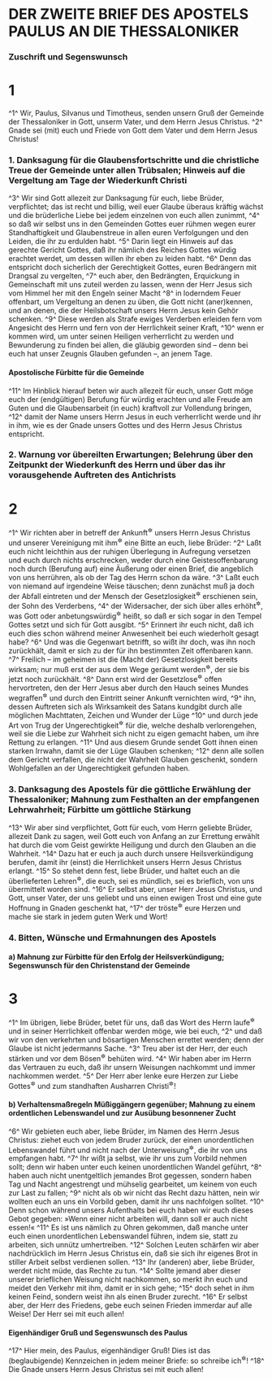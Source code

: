 # DER ZWEITE BRIEF DES APOSTELS PAULUS AN DIE THESSALONIKER

### Zuschrift und Segenswunsch

 # 1
^1^ Wir, Paulus, Silvanus und Timotheus, senden unsern Gruß der Gemeinde der Thessaloniker in Gott, unserm Vater, und dem Herrn Jesus Christus.
^2^ Gnade sei (mit) euch und Friede von Gott dem Vater und dem Herrn Jesus Christus!

### 1. Danksagung für die Glaubensfortschritte und die christliche Treue der Gemeinde unter allen Trübsalen; Hinweis auf die Vergeltung am Tage der Wiederkunft Christi

^3^ Wir sind Gott allezeit zur Danksagung für euch, liebe Brüder, verpflichtet; das ist recht und billig, weil euer Glaube überaus kräftig wächst und die brüderliche Liebe bei jedem einzelnen von euch allen zunimmt,
^4^ so daß wir selbst uns in den Gemeinden Gottes euer rühmen wegen eurer Standhaftigkeit und Glaubenstreue in allen euren Verfolgungen und den Leiden, die ihr zu erdulden habt.
^5^ Darin liegt ein Hinweis auf das gerechte Gericht Gottes, daß ihr nämlich des Reiches Gottes würdig erachtet werdet, um dessen willen ihr eben zu leiden habt.
^6^ Denn das entspricht doch sicherlich der Gerechtigkeit Gottes, euren Bedrängern mit Drangsal zu vergelten,
^7^ euch aber, den Bedrängten, Erquickung in Gemeinschaft mit uns zuteil werden zu lassen, wenn der Herr Jesus sich vom Himmel her mit den Engeln seiner Macht
^8^ in loderndem Feuer offenbart, um Vergeltung an denen zu üben, die Gott nicht (aner)kennen, und an denen, die der Heilsbotschaft unsers Herrn Jesus kein Gehör schenken.
^9^ Diese werden als Strafe ewiges Verderben erleiden fern vom Angesicht des Herrn und fern von der Herrlichkeit seiner Kraft,
^10^ wenn er kommen wird, um unter seinen Heiligen verherrlicht zu werden und Bewunderung zu finden bei allen, die gläubig geworden sind – denn bei euch hat unser Zeugnis Glauben gefunden –, an jenem Tage.

#### Apostolische Fürbitte für die Gemeinde

^11^ Im Hinblick hierauf beten wir auch allezeit für euch, unser Gott möge euch der (endgültigen) Berufung für würdig erachten und alle Freude am Guten und die Glaubensarbeit (in euch) kraftvoll zur Vollendung bringen,
^12^ damit der Name unsers Herrn Jesus in euch verherrlicht werde und ihr in ihm, wie es der Gnade unsers Gottes und des Herrn Jesus Christus entspricht.

### 2. Warnung vor übereilten Erwartungen; Belehrung über den Zeitpunkt der Wiederkunft des Herrn und über das ihr vorausgehende Auftreten des Antichrists

 # 2
^1^ Wir richten aber in betreff der Ankunft<sup title="= Wiederkunft">&#x2732;</sup> unsers Herrn Jesus Christus und unserer Vereinigung mit ihm<sup title="oder: Entrückung zu ihm">&#x2732;</sup> eine Bitte an euch, liebe Brüder:
^2^ Laßt euch nicht leichthin aus der ruhigen Überlegung in Aufregung versetzen und euch durch nichts erschrecken, weder durch eine Geistesoffenbarung noch durch (Berufung auf) eine Äußerung oder einen Brief, die angeblich von uns herrühren, als ob der Tag des Herrn schon da wäre.
^3^ Laßt euch von niemand auf irgendeine Weise täuschen; denn zunächst muß ja doch der Abfall eintreten und der Mensch der Gesetzlosigkeit<sup title="oder: des Frevels">&#x2732;</sup> erschienen sein, der Sohn des Verderbens,
^4^ der Widersacher, der sich über alles erhöht<sup title="oder: gegen alles erhebt">&#x2732;</sup>, was Gott oder anbetungswürdig<sup title="oder: rechtmäßige Gottesverehrung">&#x2732;</sup> heißt, so daß er sich sogar in den Tempel Gottes setzt und sich für Gott ausgibt.
^5^ Erinnert ihr euch nicht, daß ich euch dies schon während meiner Anwesenheit bei euch wiederholt gesagt habe?
^6^ Und was die Gegenwart betrifft, so wißt ihr doch, was ihn noch zurückhält, damit er sich zu der für ihn bestimmten Zeit offenbaren kann.
^7^ Freilich – im geheimen ist die (Macht der) Gesetzlosigkeit bereits wirksam; nur muß erst der aus dem Wege geräumt werden<sup title="oder: sein">&#x2732;</sup>, der sie bis jetzt noch zurückhält.
^8^ Dann erst wird der Gesetzlose<sup title="oder: Frevler">&#x2732;</sup> offen hervortreten, den der Herr Jesus aber durch den Hauch seines Mundes wegraffen<sup title="oder: umbringen">&#x2732;</sup> und durch den Eintritt seiner Ankunft vernichten wird,
^9^ ihn, dessen Auftreten sich als Wirksamkeit des Satans kundgibt durch alle möglichen Machttaten, Zeichen und Wunder der Lüge
^10^ und durch jede Art von Trug der Ungerechtigkeit<sup title="oder: trügerischer Verführung">&#x2732;</sup> für die, welche deshalb verlorengehen, weil sie die Liebe zur Wahrheit sich nicht zu eigen gemacht haben, um ihre Rettung zu erlangen.
^11^ Und aus diesem Grunde sendet Gott ihnen einen starken Irrwahn, damit sie der Lüge Glauben schenken;
^12^ denn alle sollen dem Gericht verfallen, die nicht der Wahrheit Glauben geschenkt, sondern Wohlgefallen an der Ungerechtigkeit gefunden haben.

### 3. Danksagung des Apostels für die göttliche Erwählung der Thessaloniker; Mahnung zum Festhalten an der empfangenen Lehrwahrheit; Fürbitte um göttliche Stärkung

^13^ Wir aber sind verpflichtet, Gott für euch, vom Herrn geliebte Brüder, allezeit Dank zu sagen, weil Gott euch von Anfang an zur Errettung erwählt hat durch die vom Geist gewirkte Heiligung und durch den Glauben an die Wahrheit.
^14^ Dazu hat er euch ja auch durch unsere Heilsverkündigung berufen, damit ihr (einst) die Herrlichkeit unsers Herrn Jesus Christus erlangt.
^15^ So stehet denn fest, liebe Brüder, und haltet euch an die überlieferten Lehren<sup title="oder: Weisungen">&#x2732;</sup>, die euch, sei es mündlich, sei es brieflich, von uns übermittelt worden sind.
^16^ Er selbst aber, unser Herr Jesus Christus, und Gott, unser Vater, der uns geliebt und uns einen ewigen Trost und eine gute Hoffnung in Gnaden geschenkt hat,
^17^ der tröste<sup title="= ermutige">&#x2732;</sup> eure Herzen und mache sie stark in jedem guten Werk und Wort!

### 4. Bitten, Wünsche und Ermahnungen des Apostels

#### a) Mahnung zur Fürbitte für den Erfolg der Heilsverkündigung; Segenswunsch für den Christenstand der Gemeinde

 # 3
^1^ Im übrigen, liebe Brüder, betet für uns, daß das Wort des Herrn laufe<sup title="= sich schnell ausbreite">&#x2732;</sup> und in seiner Herrlichkeit offenbar werden möge, wie bei euch,
^2^ und daß wir von den verkehrten und bösartigen Menschen errettet werden; denn der Glaube ist nicht jedermanns Sache.
^3^ Treu aber ist der Herr, der euch stärken und vor dem Bösen<sup title="= dem Teufel">&#x2732;</sup> behüten wird.
^4^ Wir haben aber im Herrn das Vertrauen zu euch, daß ihr unsern Weisungen nachkommt und immer nachkommen werdet.
^5^ Der Herr aber lenke eure Herzen zur Liebe Gottes<sup title="oder: gegen Gott">&#x2732;</sup> und zum standhaften Ausharren Christi<sup title="oder: zum geduldigen Harren auf Christus">&#x2732;</sup>!

#### b) Verhaltensmaßregeln Müßiggängern gegenüber; Mahnung zu einem ordentlichen Lebenswandel und zur Ausübung besonnener Zucht

^6^ Wir gebieten euch aber, liebe Brüder, im Namen des Herrn Jesus Christus: ziehet euch von jedem Bruder zurück, der einen unordentlichen Lebenswandel führt und nicht nach der Unterweisung<sup title="oder: den Weisungen lebt">&#x2732;</sup>, die ihr von uns empfangen habt.
^7^ Ihr wißt ja selbst, wie ihr uns zum Vorbild nehmen sollt; denn wir haben unter euch keinen unordentlichen Wandel geführt,
^8^ haben auch nicht unentgeltlich jemandes Brot gegessen, sondern haben Tag und Nacht angestrengt und mühselig gearbeitet, um keinem von euch zur Last zu fallen;
^9^ nicht als ob wir nicht das Recht dazu hätten, nein wir wollten euch an uns ein Vorbild geben, damit ihr uns nachfolgen solltet.
^10^ Denn schon während unsers Aufenthalts bei euch haben wir euch dieses Gebot gegeben: »Wenn einer nicht arbeiten will, dann soll er auch nicht essen!«
^11^ Es ist uns nämlich zu Ohren gekommen, daß manche unter euch einen unordentlichen Lebenswandel führen, indem sie, statt zu arbeiten, sich unnütz umhertreiben.
^12^ Solchen Leuten schärfen wir aber nachdrücklich im Herrn Jesus Christus ein, daß sie sich ihr eigenes Brot in stiller Arbeit selbst verdienen sollen.
^13^ Ihr (anderen) aber, liebe Brüder, werdet nicht müde, das Rechte zu tun.
^14^ Sollte jemand aber dieser unserer brieflichen Weisung nicht nachkommen, so merkt ihn euch und meidet den Verkehr mit ihm, damit er in sich gehe;
^15^ doch sehet in ihm keinen Feind, sondern weist ihn als einen Bruder zurecht.
^16^ Er selbst aber, der Herr des Friedens, gebe euch seinen Frieden immerdar auf alle Weise! Der Herr sei mit euch allen!

#### Eigenhändiger Gruß und Segenswunsch des Paulus

^17^ Hier mein, des Paulus, eigenhändiger Gruß! Dies ist das (beglaubigende) Kennzeichen in jedem meiner Briefe: so schreibe ich<sup title="= so sieht meine Handschrift oder: Namensunterschrift aus">&#x2732;</sup>!
^18^ Die Gnade unsers Herrn Jesus Christus sei mit euch allen!